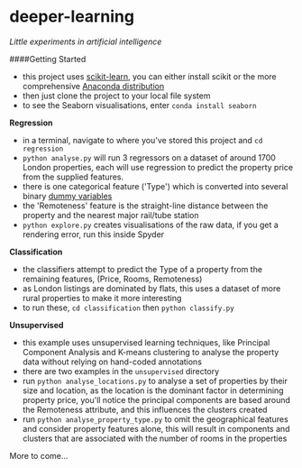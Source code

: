 # deeper-learning
_Little experiments in artificial intelligence_

####Getting Started

* this project uses [scikit-learn](http://scikit-learn.org/stable/install.html), you can either install scikit or the more comprehensive [Anaconda distribution](https://docs.continuum.io/anaconda/install)
* then just clone the project to your local file system 
* to see the Seaborn visualisations, enter ```conda install seaborn```


__Regression__

* in a terminal, navigate to where you've stored this project and ```cd regression```
* ```python analyse.py``` will run 3 regressors on a dataset of around 1700 London properties, each will use regression to predict the property price from the supplied features.
* there is one categorical feature ('Type') which is converted into several binary [dummy variables](https://en.wikipedia.org/wiki/Dummy_variable_%28statistics%29)
* the 'Remoteness' feature is the straight-line distance between the property and the nearest major rail/tube station
* ```python explore.py``` creates visualisations of the raw data, if you get a rendering error, run this inside Spyder


__Classification__

* the classifiers attempt to predict the Type of a property from the remaining features, (Price, Rooms, Remoteness)
* as London listings are dominated by flats, this uses a dataset of more rural properties to make it more interesting
* to run these, ```cd classification``` then ```python classify.py```


__Unsupervised__

* this example uses unsupervised learning techniques, like Principal Component Analysis and K-means clustering to analyse the property data without relying on hand-coded annotations
* there are two examples in the ```unsupervised``` directory
* run ```python analyse_locations.py``` to analyse a set of properties by their size and location, as the location is the dominant factor in determining property price, you'll notice the principal components are based around the Remoteness attribute, and this influences the clusters created
* run ```python analyse_property_type.py``` to omit the geographical features and consider property features alone, this will result in components and clusters that are associated with the number of rooms in the properties



More to come...
